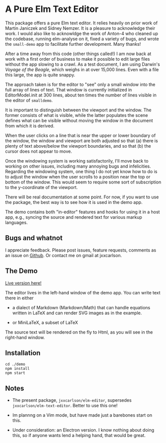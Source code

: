 # A Pure Elm Text Editor

This package offers a pure Elm text editor.
It relies heavily on prior work of 
Martin Janiczek and Sidney Nemzer.  It is a pleasure
to acknowledge their work.  I would also like to acknowldge the 
work of Anton-4 who cleaned up the codebase, running elm-analyse on it,
fixed a variety of bugs, and wrote the `small-demo` app to 
facilitate further development.  Many thanks!

After a time away from this code (other things called!) I am now back at work
with a first order of business to make it possible to edit large files
without the app slowing to a crawl. As a test document, I am using 
Darwin's *Voyage of the Beagle,* which weighs in at over 15,000 lines.
Even with a file this large, the app is quite snappy.

The approach taken is for the editor to "see" only a small window into the 
full array of lines of text.  That window is currently initialized 
in EditorModel.init at 300 lines, about ten times the number of lines visible
in the editor of `smalldemo`.  

It is important to distinguish between the viewport and the window.  The
former consists of what is visible, while the latter populates the scene 
defines what can be visible without moving the window in the document from
which it is derived.

When the user clicks on a line that is near the upper or lower boundary
of the window, the window and viewport are both adjusted so that (a) there 
is plenty of text above/below the viewport boundaries,
 and so that (b) the cursor does not appear to move.

Once the windowing system is working satisfactorily, I'll move back to working
on other issues, including many annoying bugs and infelicities.  Regarding the
windowing system, one thing I do not yet know how to do is to adjust the 
window when the user scrolls to a position near the top or bottom of the window.
This would seem to require some sort of subscription to the y-coordinate of
the viewport.



There will be real documentation at some point.  For now, 
if you want to use the package, the best way is to
see how it is used in the demo app.

The demo contains both "in-editor" features and hooks for 
using it in a host app, e.g., syncing the source
and rendered text for various markup languages.


## Bugs and whatnot

I appreciate feedback.  Please post issues, feature requests, comments
as an issue on [Github](https://github.com/jxxcarlson/elm-editor2). 
Or contact me on gmail at jxxcarlson.

## The Demo

[Live version here!](https://jxxcarlson.github.io/app/text-editor/index.html)

The  editor lives in the left-hand window of the demo app. You can write 
 text there in either

- a dialect of Markdown (Markdown/Math) that can
handle equations written in LaTeX and can render
SVG images as in the example.

- or MiniLaTeX, a subset of LaTeX

The source text will be rendered on the fly to Html, as you will
see in the right-hand window.


## Installation 

```
cd ./demo
npm install
npm start
```

## Notes

- The present package, `jxxcarlson/elm-editor`, supersedes
`jxxcarlson/elm-text-editor`.  Better to use this one!

- Im plannng on a Vim mode, but have made just a barebones start on this. 

- Under consideration: an Electron version.  I know nothing about doing
this, so if anyone wants lend a helping hand, that would be great.
